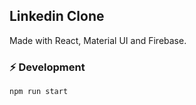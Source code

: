 ## Linkedin Clone
Made with React, Material UI and Firebase.

### ⚡️ Development
```
npm run start
```